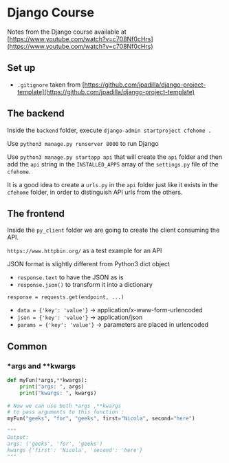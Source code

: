# Django Course

Notes from the Django course available at [https://www.youtube.com/watch?v=c708Nf0cHrs](https://www.youtube.com/watch?v=c708Nf0cHrs)

## Set up

- `.gitignore` taken from [https://github.com/jpadilla/django-project-template](https://github.com/jpadilla/django-project-template)

## The backend

Inside the `backend` folder, execute `django-admin startproject cfehome .`

Use `python3 manage.py runserver 8000` to run Django

Use `python3 manage.py startapp api` that will create the `api` folder and then add the `api` string in the `INSTALLED_APPS` array of the `settings.py` file of the `cfehome`.

It is a good idea to create a `urls.py` in the `api` folder just like it exists in the `cfehome` folder, in order to distinguish API urls from the others.

## The frontend

Inside the `py_client` folder we are going to create the client consuming the API.

`https://www.httpbin.org/` as a test example for an API

JSON format is slightly different from Python3 dict object
- `response.text` to have the JSON as is
- `response.json()` to transform it into a dictionary

`response = requests.get(endpoint, ...)` 
- `data = {'key': 'value'}` -> application/x-www-form-urlencoded
- `json = {'key': 'value'}` -> application/json
- `params = {'key': 'value'}` -> parameters are placed in urlencoded

## Common

### *args and **kwargs

```python
def myFun(*args,**kwargs):
    print("args: ", args)
    print("kwargs: ", kwargs)  
  
# Now we can use both *args ,**kwargs
# to pass arguments to this function :
myFun("geeks", "for", "geeks", first="Nicola", second="here")

"""
Output:
args: ('geeks', 'for', 'geeks')
kwargs {'first': 'Nicola', 'second': 'here'}
"""
```